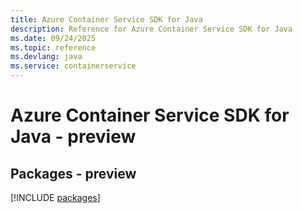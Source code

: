 ```yaml
---
title: Azure Container Service SDK for Java
description: Reference for Azure Container Service SDK for Java
ms.date: 09/24/2025
ms.topic: reference
ms.devlang: java
ms.service: containerservice
---
```

# Azure Container Service SDK for Java - preview
## Packages - preview
[!INCLUDE [packages](container-service-index.md)]